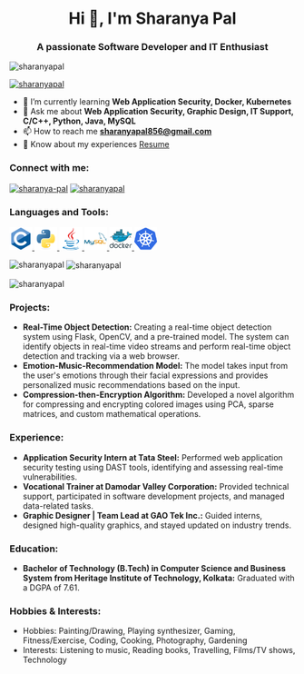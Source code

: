 <h1 align="center">Hi 👋, I'm Sharanya Pal</h1>
<h3 align="center">A passionate Software Developer and IT Enthusiast</h3>

<p align="left"> <img src="https://komarev.com/ghpvc/?username=sharanyapal&label=Profile%20views&color=0e75b6&style=flat" alt="sharanyapal" /> </p>

<p align="left"> <a href="https://github.com/ryo-ma/github-profile-trophy"><img src="https://github-profile-trophy.vercel.app/?username=sharanyapal" alt="sharanyapal" /></a> </p>

- 🌱 I’m currently learning **Web Application Security, Docker, Kubernetes**
- 💬 Ask me about **Web Application Security, Graphic Design, IT Support, C/C++, Python, Java, MySQL**
- 📫 How to reach me **sharanyapal856@gmail.com**
- 📄 Know about my experiences [Resume](https://github.com/sharanyapal/Resume_SharanyaPal.pdf)

<h3 align="left">Connect with me:</h3>
<p align="left">
  <a href="https://www.linkedin.com/in/sharanya-pal-a9a637187/" target="blank"><img align="center" src="https://cdn.jsdelivr.net/npm/simple-icons@v3/icons/linkedin.svg" alt="sharanya-pal" height="30" width="40" /></a>
  <a href="https://github.com/sharanyapal" target="blank"><img align="center" src="https://cdn.jsdelivr.net/npm/simple-icons@v3/icons/github.svg" alt="sharanyapal" height="30" width="40" /></a>
</p>

<h3 align="left">Languages and Tools:</h3>
<p align="left">
  <a href="https://www.cprogramming.com/" target="_blank" rel="noreferrer"> <img src="https://raw.githubusercontent.com/devicons/devicon/master/icons/c/c-original.svg" alt="c" width="40" height="40"/> </a>
  <a href="https://www.python.org/" target="_blank" rel="noreferrer"> <img src="https://raw.githubusercontent.com/devicons/devicon/master/icons/python/python-original.svg" alt="python" width="40" height="40"/> </a>
  <a href="https://www.java.com" target="_blank" rel="noreferrer"> <img src="https://raw.githubusercontent.com/devicons/devicon/master/icons/java/java-original.svg" alt="java" width="40" height="40"/> </a>
  <a href="https://www.mysql.com/" target="_blank" rel="noreferrer"> <img src="https://raw.githubusercontent.com/devicons/devicon/master/icons/mysql/mysql-original-wordmark.svg" alt="mysql" width="40" height="40"/> </a>
  <a href="https://www.docker.com/" target="_blank" rel="noreferrer"> <img src="https://raw.githubusercontent.com/devicons/devicon/master/icons/docker/docker-original-wordmark.svg" alt="docker" width="40" height="40"/> </a>
  <a href="https://kubernetes.io/" target="_blank" rel="noreferrer"> <img src="https://raw.githubusercontent.com/devicons/devicon/master/icons/kubernetes/kubernetes-plain.svg" alt="kubernetes" width="40" height="40"/> </a>
</p>

<p><img align="left" src="https://github-readme-stats.vercel.app/api/top-langs?username=sharanyapal&show_icons=true&locale=en&layout=compact" alt="sharanyapal" /></p>

<p>&nbsp;<img align="center" src="https://github-readme-stats.vercel.app/api?username=sharanyapal&show_icons=true&locale=en" alt="sharanyapal" /></p>

<p><img align="center" src="https://github-readme-streak-stats.herokuapp.com/?user=sharanyapal&" alt="sharanyapal" /></p>

<h3 align="left">Projects:</h3>
<ul>
  <li><b>Real-Time Object Detection:</b> Creating a real-time object detection system using Flask, OpenCV, and a pre-trained model. The system can identify objects in real-time video streams and perform real-time object detection and tracking via a web browser.</li>
  <li><b>Emotion-Music-Recommendation Model:</b> The model takes input from the user's emotions through their facial expressions and provides personalized music recommendations based on the input.</li>
  <li><b>Compression-then-Encryption Algorithm:</b> Developed a novel algorithm for compressing and encrypting colored images using PCA, sparse matrices, and custom mathematical operations.</li>
</ul>

<h3 align="left">Experience:</h3>
<ul>
  <li><b>Application Security Intern at Tata Steel:</b> Performed web application security testing using DAST tools, identifying and assessing real-time vulnerabilities.</li>
  <li><b>Vocational Trainer at Damodar Valley Corporation:</b> Provided technical support, participated in software development projects, and managed data-related tasks.</li>
  <li><b>Graphic Designer | Team Lead at GAO Tek Inc.:</b> Guided interns, designed high-quality graphics, and stayed updated on industry trends.</li>
</ul>

<h3 align="left">Education:</h3>
<ul>
  <li><b>Bachelor of Technology (B.Tech) in Computer Science and Business System from Heritage Institute of Technology, Kolkata:</b> Graduated with a DGPA of 7.61.</li>
</ul>

<h3 align="left">Hobbies & Interests:</h3>
<ul>
  <li>Hobbies: Painting/Drawing, Playing synthesizer, Gaming, Fitness/Exercise, Coding, Cooking, Photography, Gardening</li>
  <li>Interests: Listening to music, Reading books, Travelling, Films/TV shows, Technology</li>
</ul>
